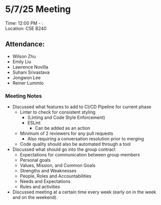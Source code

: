 # 5/7/25 Meeting
Time: 12:00 PM - : <br>
Location: CSE B240
## Attendance:
- Wilson Zhu
- Emily Liu
- Lawrence Novilla
- Suhani Srivastava
- Jongwon Lee
- Reiner Luminto
### Meeting Notes
- Discussed what features to add to CI/CD Pipeline for current phase
  - Linter to check for consistent styling
    - (Linting and Code Style Enforcement)
    - ESLint
      - Can be added as an action
  - Minimum of 2 reviewers for any pull requests
    - Also requiring a conversation resolution prior to merging
  - Code quality should also be automated through a tool 
- Discussed what should go into the group contract
  - Expectations for communication between group members
  - Personal goals
  - Values, Mission, and Common Goals
  - Strengths and Weaknesses
  - People, Roles and Accountabilities
  - Needs and Expectations
  - Rules and activities
- Discussed meeting at a certain time every week (early on in the week and on the weekend). 